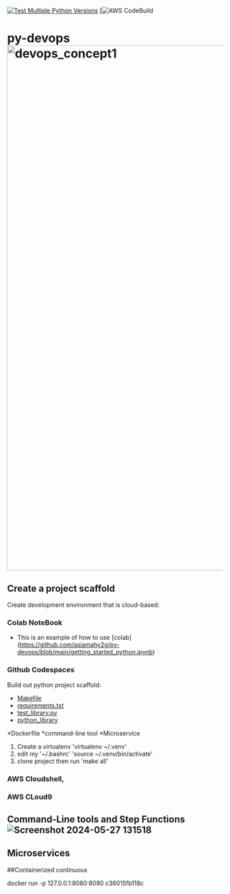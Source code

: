 [![Test Multiple Python Versions](https://github.com/asiamahy2g/py-devops/actions/workflows/main.yml/badge.svg)](https://github.com/asiamahy2g/py-devops/actions/workflows/main.yml)
[![AWS CodeBuild](https://codebuild.us-east-1.amazonaws.com/badges?uuid=eyJlbmNyeXB0ZWREYXRhIjoiTXQxUmtMYmx6MEhNbEFLdTNyc3NHRWxBaHZEM0V1Q2xQdVRuUDBqeHN1REI1eVFJamxONGYxR1RtVTVhaFVKek9xNFRCVjhrdTlZSWxGL1l3U1lJRnRvPSIsIml2UGFyYW1ldGVyU3BlYyI6IldOZ0tJRnJJeExmc2FyTG4iLCJtYXRlcmlhbFNldFNlcmlhbCI6MX0%3D&branch=main)
# py-devops<img width="1226" alt="devops_concept1" src="https://github.com/asiamahy2g/py-devops/assets/99301863/5853185e-737b-41e1-9e8d-9a1d56b51861">
## Create a project scaffold
Create development environment that is cloud-based: 
### Colab NoteBook
 * This is an example of how to use [colab] (https://github.com/asiamahy2g/py-devops/blob/main/getting_started_python.ipynb)
   
### Github Codespaces
Build out python project scaffold:
   * [Makefile](https://github.com/asiamahy2g/py-devops/blob/main/Makefile)
   * [requirements.txt]( https://github.com/asiamahy2g/py-devops/blob/main/requirements.txt)
   * [test_library.py](https://github.com/asiamahy2g/py-devops/blob/main/test_devopslib.py)
   * [python_library](https://github.com/asiamahy2g/py-devops/tree/main/devopslib)
     
   *Dockerfile
   *command-line tool
   *Microservice

   1. Create a virtualenv 'virtualenv ~/.venv'
   2. edit my '~/.bashrc' 'source ~/.venv/bin/activate'
   3. clone project then run 'make all'



### AWS Cloudshell,
### AWS CLoud9


## Command-Line tools and Step Functions![Screenshot 2024-05-27 131518](https://github.com/asiamahy2g/py-devops/assets/99301863/e38cfcf8-204f-466b-833f-03b8fa0029a6)


## Microservices
##Containerized continuous 

docker run -p 127.0.0.1:8080:8080 c36015fb118c
